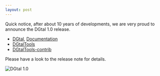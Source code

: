 ```yaml
---
layout: post
---
```


Quick notice, after about 10 years of developments, we are very proud to announce the DGtal 1.0 release.

* [DGtal](https://github.com/DGtal-team/DGtal/releases),  [Documentation](https://dgtal.org/doc/1.0/)
* [DGtalTools](https://github.com/DGtal-team/DGtalTools/releases)
* [DGtalTools-contrib](https://github.com/DGtal-team/DGtal/releases)

Please have a look to the release note for details.

![DGtal 1.0](https://dgtal.org/img/dg1.png)

